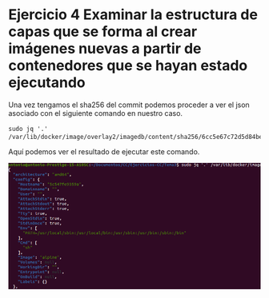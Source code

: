 # Ejercicio 4 Examinar la estructura de capas que se forma al crear imágenes nuevas a partir de contenedores que se hayan estado ejecutando

Una vez tengamos el sha256 del commit podemos proceder a ver el json asociado con el siguiente comando en nuestro caso.

    sudo jq '.' /var/lib/docker/image/overlay2/imagedb/content/sha256/6cc5e67c72d5d84beab58f502d54b16303eba8187a46a7c9a801813e6e7ba783^C

Aquí podemos ver el resultado de ejecutar este comando.

![](https://raw.githubusercontent.com/antoniosp7/Ejercicios-CC/main/Tema3/images/dockercommitjson.png)